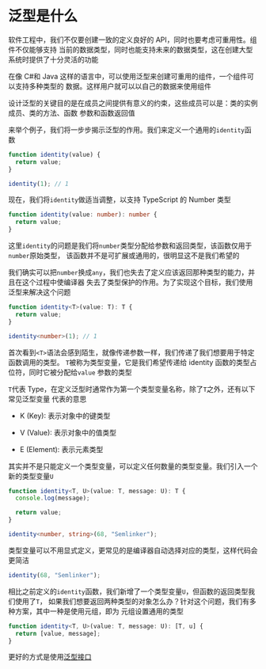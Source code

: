 # 泛型是什么

软件工程中，我们不仅要创建一致的定义良好的 API，同时也要考虑可重用性。组件不仅能够支持
当前的数据类型，同时也能支持未来的数据类型，这在创建大型系统时提供了十分灵活的功能

在像 C#和 Java 这样的语言中，可以使用泛型来创建可重用的组件，一个组件可以支持多种类型的
数据。这样用户就可以以自己的数据来使用组件

设计泛型的关键目的是在成员之间提供有意义的约束，这些成员可以是：类的实例成员、类的方法、函数
参数和函数返回值

来举个例子，我们将一步步揭示泛型的作用。我们来定义一个通用的`identity`函数

```typescript
function identity(value) {
  return value;
}

identity(1); // 1
```

现在，我们将`identity`做适当调整，以支持 TypeScript 的 Number 类型

```typescript
function identity(value: number): number {
  return value;
}
```

这里`identity`的问题是我们将`number`类型分配给参数和返回类型，该函数仅用于`number`原始类型，
该函数并不是可扩展或通用的，很明显这不是我们希望的

我们确实可以把`number`换成`any`，我们也失去了定义应该返回那种类型的能力，并且在这个过程中使编译器
失去了类型保护的作用。为了实现这个目标，我们使用泛型来解决这个问题

```typescript
function identity<T>(value: T): T {
  return value;
}

identity<number>(1); // 1
```

首次看到`<T>`语法会感到陌生，就像传递参数一样，我们传递了我们想要用于特定函数调用的类型。
`T`被称为类型变量，它是我们希望传递给 identity 函数的类型占位符，同时它被分配给`value`
参数的类型

`T`代表 Type，在定义泛型时通常作为第一个类型变量名称，除了`T`之外，还有以下常见泛型变量
代表的意思

- K (Key): 表示对象中的键类型

- V (Value): 表示对象中的值类型

- E (Element): 表示元素类型

其实并不是只能定义一个类型变量，可以定义任何数量的类型变量。我们引入一个新的类型变量`U`

```typescript
function identity<T, U>(value: T, message: U): T {
  console.log(message);

  return value;
}

identity<number, string>(68, "Semlinker");
```

类型变量可以不用显式定义，更常见的是编译器自动选择对应的类型，这样代码会更简洁

```typescript
identity(68, "Semlinker");
```

相比之前定义的`identity`函数，我们新增了一个类型变量`U`，但函数的返回类型我们使用了`T`，
如果我们想要返回两种类型的对象怎么办？针对这个问题，我们有多种方案，其中一种是使用元组，即为
元组设置通用的类型

```typescript
function identity<T, U>(value: T, message: U): [T, u] {
  return [value, message];
}
```

更好的方式是使用[泛型接口](./t2.md)
